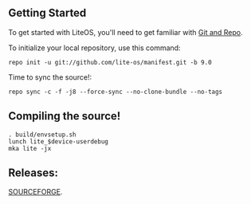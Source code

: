 Getting Started
---------------

To get started with LiteOS, you'll need to get familiar with
[Git and Repo](https://source.android.com/setup/downloading).


To initialize your local repository, use this command:


	repo init -u git://github.com/lite-os/manifest.git -b 9.0


Time to sync the source!:

	repo sync -c -f -j8 --force-sync --no-clone-bundle --no-tags

Compiling the source!
---------------------
	. build/envsetup.sh
	lunch lite_$device-userdebug
	mka lite -jx 
	
Releases:
---------------------
	
[SOURCEFORGE](https://sourceforge.net/projects/lite-os/files).
	
